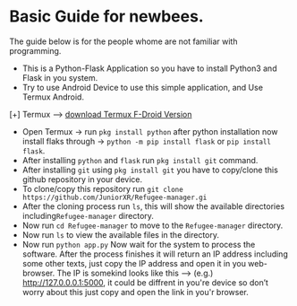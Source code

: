 # Basic Guide for newbees.
The guide below is for the people whome are not familiar with programming.

- This is a Python-Flask Application so you have to install Python3 and Flask in you system.
- Try to use Android Device to use this simple application, and Use Termux Android.

[+] Termux --> <a href="https://f-droid.org/repo/com.termux_1020.apk">download Termux F-Droid Version</a>
- Open Termux -> run `pkg install python` after python installation now install flaks through -> `python -m pip install flask` or `pip install flask`.
- After installing `python` and `flask` run `pkg install git` command.
- After installing `git` using `pkg install git` you have to copy/clone this github repository in your device.
- To clone/copy this repository run `git clone https://github.com/JuniorXR/Refugee-manager.gi`
- After the cloning process run `ls`, this will show the available directories including`Refugee-manager` directory.
- Now run `cd Refugee-manager` to move to the `Refugee-manager` directory.
- Now run `ls` to view the available files in the directory.
- Now run `python app.py`
Now wait for the system to process the software.
After the process finishes it will return an IP address including some other texts,
just copy the IP address and open it in you web-browser.
The IP is somekind looks like this —> (e.g.) http://127.0.0.0.1:5000, it could be diffrent in you're device so don’t worry about this just copy and open the link in you'r browser.

